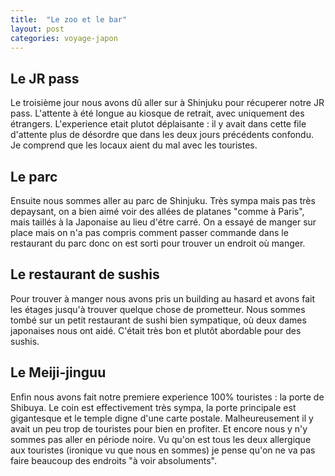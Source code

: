 ```yaml
---
title:  "Le zoo et le bar"
layout: post
categories: voyage-japon
---
```



## Le JR pass

Le troisième jour nous avons dû aller sur à Shinjuku pour récuperer notre JR pass. L'attente à été longue au kiosque de retrait, avec uniquement des étrangers. L'experience etait plutot déplaisante : il y avait dans cette file d'attente plus de désordre que dans les deux  jours précédents confondu. Je comprend que les locaux aient du mal avec les touristes.


## Le parc

Ensuite nous sommes aller au parc de Shinjuku. Très sympa mais pas très depaysant, on a bien aimé voir des allées de platanes "comme à Paris", mais taillés à la Japonaise au lieu d'étre carré. On a essayé de manger sur place mais on n'a pas compris comment passer commande dans le restaurant du parc donc on est sorti pour trouver un endroit où manger.

## Le restaurant de sushis

Pour trouver à manger nous avons pris un building au hasard et avons fait les étages jusqu'à trouver quelque chose de prometteur. Nous sommes tombé sur un petit restaurant de sushi bien sympatique, où deux dames japonaises nous ont aidé. C'était très bon et plutôt abordable pour des sushis.

## Le Meiji-jinguu

Enfin nous avons fait notre premiere experience 100% touristes : la porte de Shibuya. Le coin est effectivement très sympa, la porte principale est gigantesque et le temple digne d'une carte postale. Malheureusement il y avait un peu trop de touristes pour bien en profiter. Et encore nous y n'y sommes pas aller en période noire. Vu qu'on est tous les deux allergique aux touristes (ironique vu que nous en sommes) je pense qu'on ne va pas faire beaucoup des endroits "à voir absoluments".
